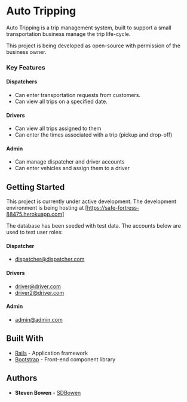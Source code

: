 # Auto Tripping

Auto Tripping is a trip management system, built to support a small transportation business manage the trip life-cycle.

This project is being developed as open-source with permission of the business owner.

### Key Features

#### Dispatchers

- Can enter transportation requests from customers.
- Can view all trips on a specified date.

#### Drivers

- Can view all trips assigned to them
- Can enter the times associated with a trip (pickup and drop-off)

#### Admin

- Can manage dispatcher and driver accounts
- Can enter vehicles and assign them to a driver

## Getting Started

This project is currently under active development. The development environment is being hosting at [https://safe-fortress-88475.herokuapp.com]

The database has been seeded with test data. The accounts below are used to test user roles:

#### Dispatcher

- dispatcher@dispatcher.com

#### Drivers

- driver@driver.com
- driver2@driver.com

#### Admin

- admin@admin.com

## Built With

- [Rails](https://rubyonrails.org/) - Application framework
- [Bootstrap](https://getbootstrap.com/) - Front-end component library

## Authors

- **Steven Bowen** - [SDBowen](https://github.com/SDBowen)
